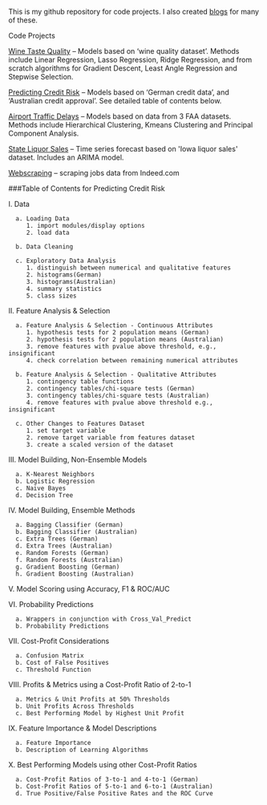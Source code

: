 
This is my github repository for code projects.  I also created [blogs](https://peterco877.github.io/) for many of these. 

Code Projects

[Wine Taste Quality](https://github.com/peterco877/datascience/blob/master/code/Wine_Taste_Quality/Wine_Taste_Quality.ipynb) – Models based on ‘wine quality dataset’.  Methods include Linear Regression, Lasso Regression, Ridge Regression, and from scratch algorithms for Gradient Descent, Least Angle Regression and Stepwise Selection.  

[Predicting Credit Risk](https://github.com/peterco877/datascience/blob/master/code/Predicting_Credit_Risk/Predicting_Credit_Risk.ipynb) – Models based on ‘German credit data’, and ‘Australian credit approval’.  See detailed table of contents below.  

[Airport Traffic Delays](https://github.com/peterco877/datascience/blob/master/code/Airport_Traffic_Delays/Airport_Traffic_Delays.ipynb) – Models based on data from 3 FAA datasets.  Methods include Hierarchical Clustering, Kmeans Clustering and Principal Component Analysis.

[State Liquor Sales](https://github.com/peterco877/datascience/blob/master/code/State_Liquor_Sales_Forecast/State_Liquor_Sales_Forecast.ipynb) – Time series forecast based on 'Iowa liquor sales' dataset.  Includes an ARIMA model.

[Webscraping](https://github.com/peterco877/datascience/blob/master/code/Webscraping/Webscraping_Jobs.ipynb) – scraping jobs data from Indeed.com 


###Table of Contents for Predicting Credit Risk

I.    Data

      a. Loading Data
         1. import modules/display options
         2. load data

      b. Data Cleaning
      
      c. Exploratory Data Analysis
         1. distinguish between numerical and qualitative features
         2. histograms(German)
         3. histograms(Australian)
         4. summary statistics
         5. class sizes

II.   Feature Analysis & Selection 

      a. Feature Analysis & Selection - Continuous Attributes                             
         1. hypothesis tests for 2 population means (German)                
         2. hypothesis tests for 2 population means (Australian)             
         3. remove features with pvalue above threshold, e.g., insignificant 
         4. check correlation between remaining numerical attributes        

      b. Feature Analysis & Selection - Qualitative Attributes              
         1. contingency table functions                                     
         2. contingency tables/chi-square tests (German)                    
         3. contingency tables/chi-square tests (Australian)                 
         4. remove features with pvalue above threshold e.g., insignificant 
      
      c. Other Changes to Features Dataset                                  
         1. set target variable                                             
         2. remove target variable from features dataset                    
         3. create a scaled version of the dataset                          

III.  Model Building, Non-Ensemble Models 

      a. K-Nearest Neighbors                                                
      b. Logistic Regression                                                
      c. Naive Bayes                                                        
      d. Decision Tree                                                      
        
IV.   Model Building, Ensemble Methods

      a. Bagging Classifier (German)                                        
      b. Bagging Classifier (Australian)                                     
      c. Extra Trees (German)                                               
      d. Extra Trees (Australian)                                            
      e. Random Forests (German)                                            
      f. Random Forests (Australian)                                        
      g. Gradient Boosting (German)                                         
      h. Gradient Boosting (Australian)                                      
     
V.    Model Scoring using Accuracy, F1 & ROC/AUC                                                     
 
VI.   Probability Predictions 

      a. Wrappers in conjunction with Cross_Val_Predict                               
      b. Probability Predictions                                            
    
VII.  Cost-Profit Considerations

      a. Confusion Matrix                                                                 
      b. Cost of False Positives                                            
      c. Threshold Function                                                 
          
VIII. Profits & Metrics using a Cost-Profit Ratio of 2-to-1

      a. Metrics & Unit Profits at 50% Thresholds                           
      b. Unit Profits Across Thresholds                                     
      c. Best Performing Model by Highest Unit Profit                       

IX.   Feature Importance & Model Descriptions

      a. Feature Importance                                                 
      b. Description of Learning Algorithms                                 

X.    Best Performing Models using other Cost-Profit Ratios

      a. Cost-Profit Ratios of 3-to-1 and 4-to-1 (German) 
      b. Cost-Profit Ratios of 5-to-1 and 6-to-1 (Australian)
      d. True Positive/False Positive Rates and the ROC Curve

